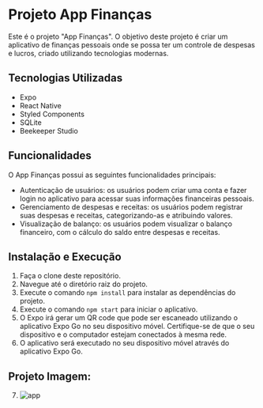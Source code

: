 # Projeto App Finanças

</p>Este é o projeto "App Finanças". O objetivo deste projeto é criar um aplicativo de finanças pessoais onde se possa ter um controle de despesas e lucros, criado utilizando tecnologias modernas.</p>

## Tecnologias Utilizadas

* Expo
* React Native
* Styled Components
* SQLite
* Beekeeper Studio

## Funcionalidades

<p>O App Finanças possui as seguintes funcionalidades principais:</p>

* Autenticação de usuários: os usuários podem criar uma conta e fazer login no aplicativo para acessar suas informações financeiras pessoais.
* Gerenciamento de despesas e receitas: os usuários podem registrar suas despesas e receitas, categorizando-as e atribuindo valores.
* Visualização de balanço: os usuários podem visualizar o balanço financeiro, com o cálculo do saldo entre despesas e receitas.

## Instalação e Execução

1. Faça o clone deste repositório.
2. Navegue até o diretório raiz do projeto.
3. Execute o comando `npm install` para instalar as dependências do projeto.
4. Execute o comando `npm start` para iniciar o aplicativo.
5. O Expo irá gerar um QR code que pode ser escaneado utilizando o aplicativo Expo Go no seu dispositivo móvel. Certifique-se de que o seu dispositivo e o computador estejam conectados à mesma rede.
6. O aplicativo será executado no seu dispositivo móvel através do aplicativo Expo Go.

## Projeto Imagem:

7. ![app](https://github.com/user-attachments/assets/79b708d8-0ec1-4591-917a-bdcc3f72f526)
